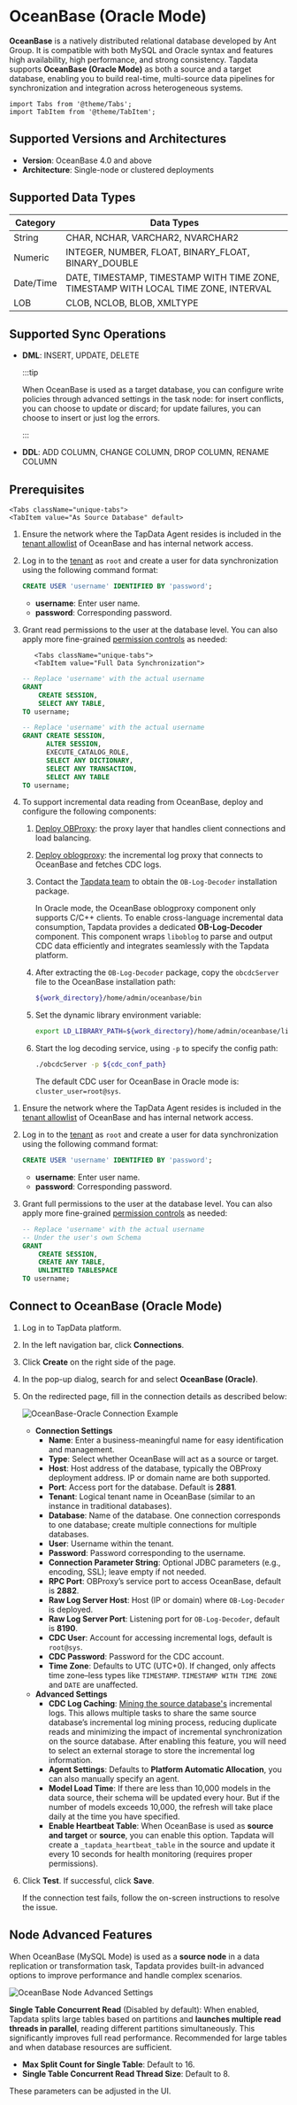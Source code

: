 # OceanBase (Oracle Mode)

**OceanBase** is a natively distributed relational database developed by Ant Group. It is compatible with both MySQL and Oracle syntax and features high availability, high performance, and strong consistency. Tapdata supports **OceanBase (Oracle Mode)** as both a source and a target database, enabling you to build real-time, multi-source data pipelines for synchronization and integration across heterogeneous systems.

```mdx-code-block
import Tabs from '@theme/Tabs';
import TabItem from '@theme/TabItem';
```

## Supported Versions and Architectures

- **Version**: OceanBase 4.0 and above
- **Architecture**: Single-node or clustered deployments

## Supported Data Types

| Category  | Data Types                                                   |
| --------- | ------------------------------------------------------------ |
| String    | CHAR, NCHAR, VARCHAR2, NVARCHAR2                             |
| Numeric   | INTEGER, NUMBER, FLOAT, BINARY_FLOAT, BINARY_DOUBLE          |
| Date/Time | DATE, TIMESTAMP, TIMESTAMP WITH TIME ZONE, TIMESTAMP WITH LOCAL TIME ZONE, INTERVAL |
| LOB       | CLOB, NCLOB, BLOB, XMLTYPE                                   |

## Supported Sync Operations

- **DML**: INSERT, UPDATE, DELETE

  :::tip

  When OceanBase is used as a target database, you can configure write policies through advanced settings in the task node: for insert conflicts, you can choose to update or discard; for update failures, you can choose to insert or just log the errors.

  :::

- **DDL**: ADD COLUMN, CHANGE COLUMN, DROP COLUMN, RENAME COLUMN

## Prerequisites

```mdx-code-block
<Tabs className="unique-tabs">
<TabItem value="As Source Database" default>
```

1. Ensure the network where the TapData Agent resides is included in the [tenant allowlist](https://en.oceanbase.com/docs/common-oceanbase-database-10000000001971592) of OceanBase and has internal network access.

2. Log in to the [tenant](https://en.oceanbase.com/docs/common-oceanbase-database-10000000001971107) as `root` and create a user for data synchronization using the following command format:

   ```sql
   CREATE USER 'username' IDENTIFIED BY 'password';
   ```

   - **username**: Enter user name.
   - **password**: Corresponding password.

3. Grant read permissions to the user at the database level. You can also apply more fine-grained [permission controls](https://en.oceanbase.com/docs/common-oceanbase-database-10000000001971491) as needed:

   ```mdx-code-block
      <Tabs className="unique-tabs">
      <TabItem value="Full Data Synchronization">
   ```
      ```sql
      -- Replace 'username' with the actual username
      GRANT
          CREATE SESSION,
          SELECT ANY TABLE,
      TO username;
      ```
      </TabItem>

      <TabItem value="Full + Incremental Data Synchronization">

      ```sql
      -- Replace 'username' with the actual username
      GRANT CREATE SESSION,
            ALTER SESSION,
            EXECUTE_CATALOG_ROLE,
            SELECT ANY DICTIONARY,
            SELECT ANY TRANSACTION,
            SELECT ANY TABLE
      TO username;
      ```
      </TabItem>
      </Tabs>

4. To support incremental data reading from OceanBase, deploy and configure the following components:

   1. [Deploy OBProxy](https://en.oceanbase.com/docs/common-odp-doc-en-10000000002135940): the proxy layer that handles client connections and load balancing.
   
   2. [Deploy oblogproxy](https://en.oceanbase.com/docs/community-obd-en-10000000002136450): the incremental log proxy that connects to OceanBase and fetches CDC logs.
   
   3. Contact the [Tapdata team](../../appendix/support.md) to obtain the `OB-Log-Decoder` installation package.
   
      In Oracle mode, the OceanBase oblogproxy component only supports C/C++ clients. To enable cross-language incremental data consumption, Tapdata provides a dedicated **OB-Log-Decoder** component. This component wraps `liboblog` to parse and output CDC data efficiently and integrates seamlessly with the Tapdata platform.
   
   4. After extracting the `OB-Log-Decoder` package, copy the `obcdcServer` file to the OceanBase installation path:
   
      ```bash
      ${work_directory}/home/admin/oceanbase/bin
      ```
   
   5. Set the dynamic library environment variable:
   
      ```bash
      export LD_LIBRARY_PATH=${work_directory}/home/admin/oceanbase/lib64/
      ```
   
   6. Start the log decoding service, using `-p` to specify the config path:
   
      ```bash
      ./obcdcServer -p ${cdc_conf_path}
      ```
   
      The default CDC user for OceanBase in Oracle mode is: `cluster_user=root@sys`.
   

</TabItem>

<TabItem value="As Target Database">

1. Ensure the network where the TapData Agent resides is included in the [tenant allowlist](https://en.oceanbase.com/docs/common-oceanbase-database-10000000001971592) of OceanBase and has internal network access.

2. Log in to the [tenant](https://en.oceanbase.com/docs/common-oceanbase-database-10000000001971107) as `root` and create a user for data synchronization using the following command format:

   ```sql
   CREATE USER 'username' IDENTIFIED BY 'password';
   ```

   - **username**: Enter user name.
   - **password**: Corresponding password.

3. Grant full permissions to the user at the database level. You can also apply more fine-grained [permission controls](https://en.oceanbase.com/docs/common-oceanbase-database-10000000001971491) as needed:

   ```sql
   -- Replace 'username' with the actual username
   -- Under the user's own Schema
   GRANT 
       CREATE SESSION,
       CREATE ANY TABLE,
       UNLIMITED TABLESPACE
   TO username;
   ```

</TabItem>
</Tabs>

## Connect to OceanBase (Oracle Mode)

1. Log in to TapData platform.

2. In the left navigation bar, click **Connections**.

3. Click **Create** on the right side of the page.

4. In the pop-up dialog, search for and select **OceanBase (Oracle)**.

5. On the redirected page, fill in the connection details as described below:

   ![OceanBase-Oracle Connection Example](../../images/oceanbase_oracle_connection.png)

   - **Connection Settings**
     - **Name**: Enter a business-meaningful name for easy identification and management.
     - **Type**: Select whether OceanBase will act as a source or target.
     - **Host**: Host address of the database, typically the OBProxy deployment address. IP or domain name are both supported.
     - **Port**: Access port for the database. Default is **2881**.
     - **Tenant**: Logical tenant name in OceanBase (similar to an instance in traditional databases).
     - **Database**: Name of the database. One connection corresponds to one database; create multiple connections for multiple databases.
     - **User**: Username within the tenant.
     - **Password**: Password corresponding to the username.
     - **Connection Parameter String**: Optional JDBC parameters (e.g., encoding, SSL); leave empty if not needed.
     - **RPC Port**: OBProxy’s service port to access OceanBase, default is **2882**.
     - **Raw Log Server Host**: Host (IP or domain) where `OB-Log-Decoder` is deployed.
     - **Raw Log Server Port**: Listening port for `OB-Log-Decoder`, default is **8190**.
     - **CDC User**: Account for accessing incremental logs, default is `root@sys`.
     - **CDC Password**: Password for the CDC account.
     - **Time Zone**: Defaults to UTC (UTC+0). If changed, only affects time zone–less types like `TIMESTAMP`. `TIMESTAMP WITH TIME ZONE` and `DATE` are unaffected.
   - **Advanced Settings**
     - **CDC Log Caching**: [Mining the source database's](../../operational-data-hub/advanced/share-mining.md) incremental logs. This allows multiple tasks to share the same source database’s incremental log mining process, reducing duplicate reads and minimizing the impact of incremental synchronization on the source database. After enabling this feature, you will need to select an external storage to store the incremental log information.
     - **Agent Settings**: Defaults to **Platform Automatic Allocation**, you can also manually specify an agent.
     - **Model Load Time**: If there are less than 10,000 models in the data source, their schema will be updated every hour. But if the number of models exceeds 10,000, the refresh will take place daily at the time you have specified.
     - **Enable Heartbeat Table**: When OceanBase is used as **source and target** or **source**, you can enable this option. Tapdata will create a `_tapdata_heartbeat_table` in the source and update it every 10 seconds for health monitoring (requires proper permissions).

6. Click **Test**. If successful, click **Save**.

   If the connection test fails, follow the on-screen instructions to resolve the issue.

## Node Advanced Features

When OceanBase (MySQL Mode) is used as a **source node** in a data replication or transformation task, Tapdata provides built-in advanced options to improve performance and handle complex scenarios.

![OceanBase Node Advanced Settings](../../images/oceanbase_oracle_advanced_settings.png)

**Single Table Concurrent Read** (Disabled by default): When enabled, Tapdata splits large tables based on partitions and **launches multiple read threads in parallel**, reading different partitions simultaneously. This significantly improves full read performance. Recommended for large tables and when database resources are sufficient.

- **Max Split Count for Single Table**: Default to 16.
- **Single Table Concurrent Read Thread Size**: Default to 8.

These parameters can be adjusted in the UI.